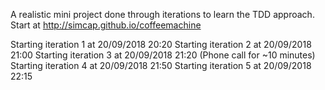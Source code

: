 A realistic mini project done through iterations to learn the TDD approach. Start at http://simcap.github.io/coffeemachine

Starting iteration 1 at 20/09/2018 20:20
Starting iteration 2 at 20/09/2018 21:00
Starting iteration 3 at 20/09/2018 21:20
(Phone call for ~10 minutes)
Starting iteration 4 at 20/09/2018 21:50
Starting iteration 5 at 20/09/2018 22:15